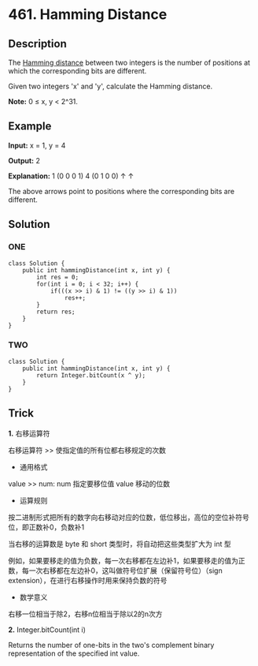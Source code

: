 # **461. Hamming Distance**

## **Description**

The [Hamming distance](https://en.wikipedia.org/wiki/Hamming_distance) between two integers is the number of positions at which the corresponding bits are different.

Given two integers 'x' and 'y', calculate the Hamming distance.

**Note:**
0 ≤ x, y < 2^31.

## **Example**

**Input:** x = 1, y = 4

**Output:** 2

**Explanation:**
1   (0 0 0 1)
4   (0 1 0 0)
       ↑   ↑

The above arrows point to positions where the corresponding bits are different.

## **Solution**

### ONE

    class Solution {
        public int hammingDistance(int x, int y) {
            int res = 0;
            for(int i = 0; i < 32; i++) {
                if(((x >> i) & 1) != ((y >> i) & 1))
                    res++;
            }
            return res;
        }
    }

### TWO

    class Solution {
        public int hammingDistance(int x, int y) {
            return Integer.bitCount(x ^ y);
        }
    }

## **Trick**

**1.** 右移运算符

右移运算符 >> 使指定值的所有位都右移规定的次数

+ 通用格式

value >> num: num 指定要移位值 value 移动的位数

+ 运算规则

按二进制形式把所有的数字向右移动对应的位数，低位移出，高位的空位补符号位，即正数补0，负数补1

当右移的运算数是 byte 和 short 类型时，将自动把这些类型扩大为 int 型

例如，如果要移走的值为负数，每一次右移都在左边补1，如果要移走的值为正数，每一次右移都在左边补0，这叫做符号位扩展（保留符号位）（sign extension），在进行右移操作时用来保持负数的符号

+ 数学意义

右移一位相当于除2，右移n位相当于除以2的n次方

**2.** Integer.bitCount(int i)

Returns the number of one-bits in the two's complement binary representation of the specified int value.
